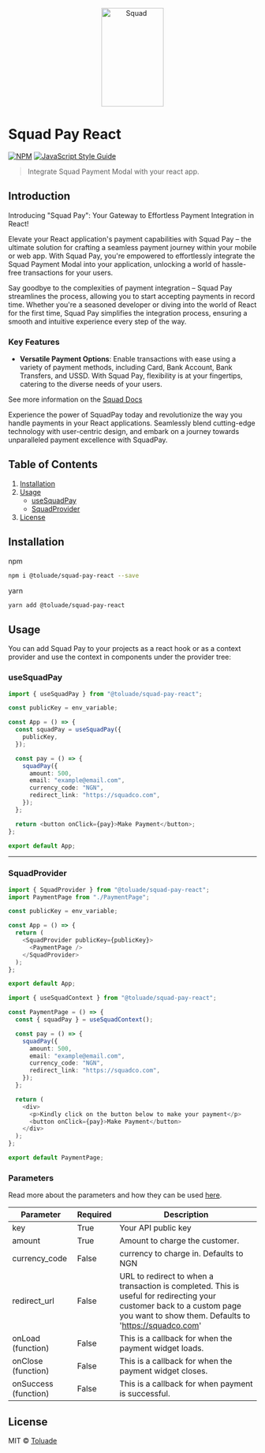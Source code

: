 <p align="center">
    <img title="Squad" height="200" src="https://squadco.com/assets/squadbyhabari.svg" width="50%"/>
</p>

# Squad Pay React

[![NPM](https://img.shields.io/npm/v/@toluade/squad-pay-react.svg)](https://www.npmjs.com/package/@toluade/squad-pay-react) [![JavaScript Style Guide](https://img.shields.io/badge/code_style-standard-brightgreen.svg)](https://standardjs.com)

> Integrate Squad Payment Modal with your react app.

## Introduction

Introducing "Squad Pay": Your Gateway to Effortless Payment Integration in React!

Elevate your React application's payment capabilities with Squad Pay – the ultimate solution for crafting a seamless payment journey within your mobile or web app. With Squad Pay, you're empowered to effortlessly integrate the Squad Payment Modal into your application, unlocking a world of hassle-free transactions for your users.

Say goodbye to the complexities of payment integration – Squad Pay streamlines the process, allowing you to start accepting payments in record time. Whether you're a seasoned developer or diving into the world of React for the first time, Squad Pay simplifies the integration process, ensuring a smooth and intuitive experience every step of the way.

### Key Features

- **Versatile Payment Options**: Enable transactions with ease using a variety of payment methods, including Card, Bank Account, Bank Transfers, and USSD. With Squad Pay, flexibility is at your fingertips, catering to the diverse needs of your users.

See more information on the [Squad Docs](https://squadinc.gitbook.io/squad-api-documentation)

Experience the power of SquadPay today and revolutionize the way you handle payments in your React applications. Seamlessly blend cutting-edge technology with user-centric design, and embark on a journey towards unparalleled payment excellence with SquadPay.

## Table of Contents

1. [Installation](#installation)
2. [Usage](#usage)
   - [useSquadPay](#usesquadpay)
   - [SquadProvider](#squadprovider)
3. [License](#license)

## Installation

npm

```sh npm
npm i @toluade/squad-pay-react --save
```

yarn

```sh yarn
yarn add @toluade/squad-pay-react
```

## Usage

You can add Squad Pay to your projects as a react hook or as a context provider and use the context in components under the provider tree:

### useSquadPay

```ts
import { useSquadPay } from "@toluade/squad-pay-react";

const publicKey = env_variable;

const App = () => {
  const squadPay = useSquadPay({
    publicKey,
  });

  const pay = () => {
    squadPay({
      amount: 500,
      email: "example@email.com",
      currency_code: "NGN",
      redirect_link: "https://squadco.com",
    });
  };

  return <button onClick={pay}>Make Payment</button>;
};

export default App;
```

<hr />

### SquadProvider

```ts
import { SquadProvider } from "@toluade/squad-pay-react";
import PaymentPage from "./PaymentPage";

const publicKey = env_variable;

const App = () => {
  return (
    <SquadProvider publicKey={publicKey}>
      <PaymentPage />
    </SquadProvider>
  );
};

export default App;
```

```ts
import { useSquadContext } from "@toluade/squad-pay-react";

const PaymentPage = () => {
  const { squadPay } = useSquadContext();

  const pay = () => {
    squadPay({
      amount: 500,
      email: "example@email.com",
      currency_code: "NGN",
      redirect_link: "https://squadco.com",
    });
  };

  return (
    <div>
      <p>Kindly click on the button below to make your payment</p>
      <button onClick={pay}>Make Payment</button>
    </div>
  );
};

export default PaymentPage;
```

### Parameters

Read more about the parameters and how they can be used [here](https://squadinc.gitbook.io/squad-api-documentation/payments/accept-payments).

| Parameter            | Required | Description                                                                                                                                                                     |
| -------------------- | -------- | ------------------------------------------------------------------------------------------------------------------------------------------------------------------------------- |
| key                  | True     | Your API public key                                                                                                                                                             |
| amount               | True     | Amount to charge the customer.                                                                                                                                                  |
| currency_code        | False    | currency to charge in. Defaults to NGN                                                                                                                                          |
| redirect_url         | False    | URL to redirect to when a transaction is completed. This is useful for redirecting your customer back to a custom page you want to show them. Defaults to 'https://squadco.com' |
| onLoad (function)    | False    | This is a callback for when the payment widget loads.                                                                                                                           |
| onClose (function)   | False    | This is a callback for when the payment widget closes.                                                                                                                          |
| onSuccess (function) | False    | This is a callback for when payment is successful.                                                                                                                              |

## License

MIT © [Toluade](https://github.com/Toluade)
